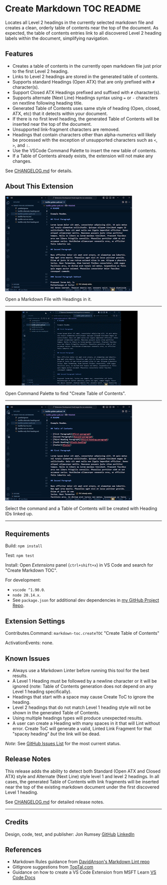 # Create Markdown TOC README

Locates all Level 2 headings in the currently selected markdown file and creates a clean, orderly table of contents near the top of the document. As expected, the table of contents entries link to all discovered Level 2 heading labels within the document, simplifying navigation.

## Features

- Creates a table of contents in the currently open markdown file just prior to the first Level 2 heading.
- Links to Level 2 headings are stored in the generated table of contents.
- Supports standard Headings (Open ATX) that are only prefixed with `#` character(s).
- Support Closed ATX Headings prefixed and suffixed with `#` character(s).
- Supports alternate (Next Line) Headings syntax using `=` or `-` characters on nextline following heading title.
- Generated Table of Contents uses same style of heading (Open, closed, ATX, etc) that it detects within your document.
- If there is no first level heading, the generated Table of Contents will be inserted near the top of the document.
- Unsupported link-fragment characters are removed.
- Headings that contain characters other than alpha-numerics will likely be processed with the exception of unsupported characters such as `<`, `>`, and `:`.
- Use the VSCode Command Palette to insert the new table of contents.
- If a Table of Contents already exists, the extension will not make any changes.

See [CHANGELOG.md](./CHANGELOG.md) for details.

## About This Extension

![Open a markdown file with headings in it](images/markdown-toc-md-file-with-headings.png)

Open a Markdown File with Headings in it.

---

![Open the Command Palette and find Create Table of Contents command](images/markdown-toc-create-toc-video.gif)

Open Command Palette to find "Create Table of Contents".

---

![Select the command and all Level 2 headings will get linked using Heading IDs](images/markdown-toc-md-file-updated-with-toc.png)

Select the command and a Table of Contents will be created with Heading IDs linked up.

---

## Requirements

Build: `npm install`

Test: `npm test`

Install: Open _Extensions_ panel (`ctrl+shift+x`) in VS Code and search for "Create Markdown TOC".

For development:

- `vscode ^1.90.0`.
- `node 20.14.x`.
- See `package.json` for additional dev dependencies in [my GitHub Project Repo](https://github.com/nojronatron/markdown-toc/).

## Extension Settings

Contributes.Command: `markdown-toc.createTOC` "Create Table of Contents"

ActivationEvents: none.

## Known Issues

- Always use a Markdown Linter before running this tool for the best results.
- A Level 1 Heading must be followed by a newline character or it will be ignored (note: Table of Contents generation does not depend on any Level 1 heading specifically).
- Headings that start with a space may cause Create ToC to ignore the heading.
- Level 2 headings that do not match Level 1 heading style will not be shown in the generated Table of Contents.
- Using multiple headings types will produce unexpected results.
- A user can create a Heading with many spaces in it that will Lint without error. Create ToC will generate a valid, Linted Link Fragment for that "spacey heading" _but_ the link will be dead.

_Note_: See [GitHub Issues List](https://github.com/nojronatron/markdown-toc/issues) for the most current status.

## Release Notes

This release adds the ability to detect both Standard (Open ATX and Closed ATX) style and Alternate (Next Line) style level 1 and level 2 headings. In all cases, the generated Table of Contents with link fragments will be inserted near the top of the existing markdown document under the first discovered Level 1 heading.

See [CHANGELOG.md](./CHANGELOG.md) for detailed release notes.

---

## Credits

Design, code, test, and publisher: Jon Rumsey [GitHub](https://github.com/nojronatron) [LinkedIn](https://www.linkedin.com/in/jonathan-rumsey-wa)

## References

- Markdown Rules guidance from [DavidAnson's Markdown Lint repo](https://github.com/DavidAnson/markdownlint/blob/main/doc/Rules.md)
- GitIgnore suggestions from [TopTal.com](https://www.toptal.com/developers/gitignore/api/visualstudiocode)
- Guidance on how to create a VS Code Extension from MSFT Learn [VS Code Docs](https://code.visualstudio.com/api/get-started/your-first-extension)
